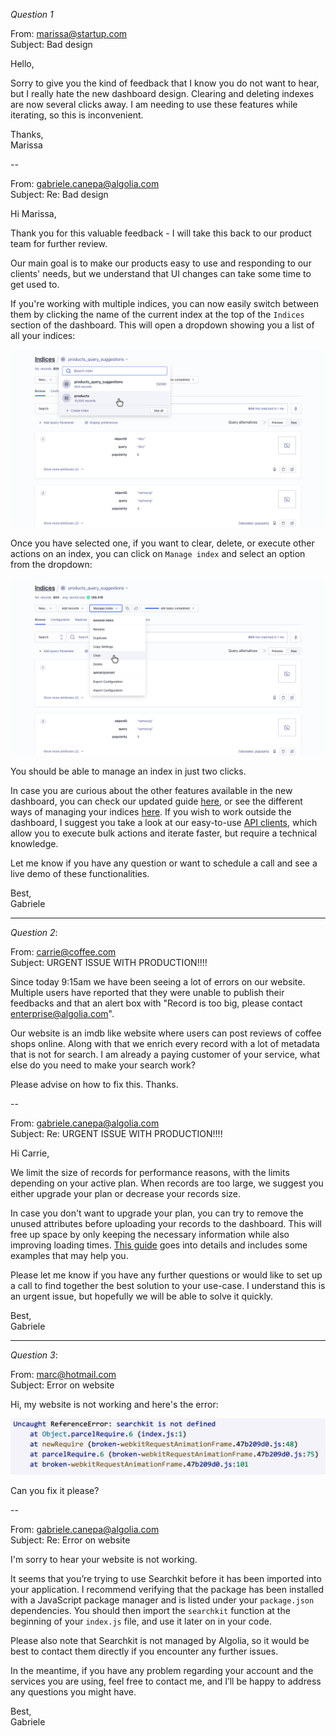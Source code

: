 *Question 1*  

 
From: marissa@startup.com  
Subject:  Bad design  

Hello,  
  
Sorry to give you the kind of feedback that I know you do not want to hear, but I really hate the new dashboard design. Clearing and deleting indexes are now several clicks away. I am needing to use these features while iterating, so this is inconvenient.  
   
Thanks,  
Marissa  

--

From: gabriele.canepa@algolia.com  
Subject: Re: Bad design

Hi Marissa,

Thank you for this valuable feedback - I will take this back to our product team for further review.

Our main goal is to make our products easy to use and responding to our clients' needs, but we understand that UI changes can take some time to get used to. 

If you're working with multiple indices, you can now easily switch between them by clicking the name of the current index at the top of the `Indices` section of the dashboard. This will open a dropdown showing you a list of all your indices:

![](./select-index.png)

Once you have selected one, if you want to clear, delete, or execute other actions on an index, you can click on `Manage index` and select an option from the dropdown: 

![](./manage-index.png)

You should be able to manage an index in just two clicks.

In case you are curious about the other features available in the new dashboard, you can check our updated guide [here](https://www.algolia.com/doc/guides/getting-started/quick-start/tutorials/getting-started-with-the-dashboard/), or see the different ways of managing your indices [here](https://www.algolia.com/doc/guides/sending-and-managing-data/manage-your-indices/). If you wish to work outside the dashboard, I suggest you take a look at our easy-to-use [API clients](https://www.algolia.com/doc/guides/getting-started/how-algolia-works/in-depth/ecosystem/#using-the-api-clients/), which allow you to execute bulk actions and iterate faster, but require a technical knowledge.

Let me know if you have any question or want to schedule a call and see a live demo of these functionalities.

Best,  
Gabriele
  
---

*Question 2*:   
  
From: carrie@coffee.com  
Subject: URGENT ISSUE WITH PRODUCTION!!!!  
  
Since today 9:15am we have been seeing a lot of errors on our website. Multiple users have reported that they were unable to publish their feedbacks and that an alert box with "Record is too big, please contact enterprise@algolia.com".  
  
Our website is an imdb like website where users can post reviews of coffee shops online. Along with that we enrich every record with a lot of metadata that is not for search. I am already a paying customer of your service, what else do you need to make your search work?  
  
Please advise on how to fix this. Thanks.   

--

From: gabriele.canepa@algolia.com  
Subject: Re: URGENT ISSUE WITH PRODUCTION!!!!  

Hi Carrie,

We limit the size of records for performance reasons, with the limits depending on your active plan. When records are too large, we suggest you either upgrade your plan or decrease your records size.

In case you don't want to upgrade your plan, you can try to remove the unused attributes before uploading your records to the dashboard. This will free up space by only keeping the necessary information while also improving loading times. [This guide](https://www.algolia.com/doc/guides/sending-and-managing-data/prepare-your-data/how-to/reducing-object-size/#removing-unused-attributes/) goes into details and includes some examples that may help you.

Please let me know if you have any further questions or would like to set up a call to find together the best solution to your use-case. I understand this is an urgent issue, but hopefully we will be able to solve it quickly.

Best,  
Gabriele
  
---

*Question 3*:   


From: marc@hotmail.com  
Subject: Error on website  
  
Hi, my website is not working and here's the error:  
  
![error message](./error.png)  
  
Can you fix it please?  

--

From: gabriele.canepa@algolia.com  
Subject: Re: Error on website

I'm sorry to hear your website is not working.

It seems that you’re trying to use Searchkit before it has been imported into your application. I recommend verifying that the package has been installed with a JavaScript package manager and is listed under your `package.json` dependencies. You should then import the `searchkit` function at the beginning of your `index.js` file, and use it later on in your code.

Please also note that Searchkit is not managed by Algolia, so it would be best to contact them directly if you encounter any further issues.

In the meantime, if you have any problem regarding your account and the services you are using, feel free to contact me, and I’ll be happy to address any questions you might have.

Best,  
Gabriele
